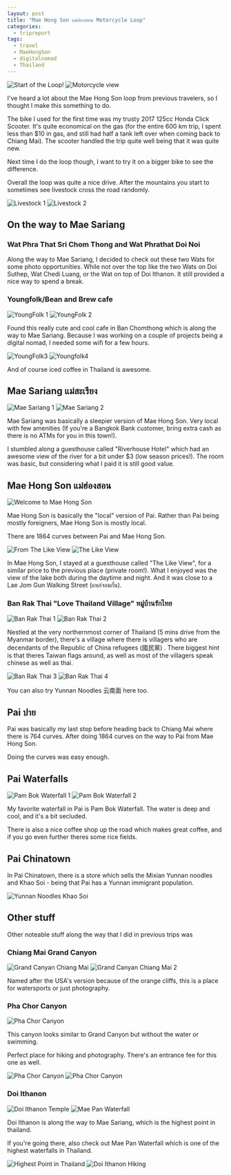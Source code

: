 ```yaml
---
layout: post
title: "Mae Hong Son แม่ฮ่องสอน Motorcycle Loop"
categories:
  - tripreport
tags:
  - travel
  - MaeHongSon
  - digitalnomad
  - Thailand
---
```


![Start of the Loop!](https://images.itinerantfoodie.com/uploads/mae-hong-son-loop/IMG_0764.png)
![Motorcycle view](https://images.itinerantfoodie.com/uploads/mae-hong-son-loop/IMG_0767.png)

I've heard a lot about the Mae Hong Son loop from previous travelers, so I thought I make this something to do.

The bike I used for the first time was my trusty 2017 125cc Honda Click Scooter. It's quite economical on the gas (for the entire 600 km trip, I spent less than $10 in gas, and still had half a tank left over when coming back to Chiang Mai). The scooter handled the trip quite well being that it was quite new.

Next time I do the loop though, I want to try it on a bigger bike to see the difference.

Overall the loop was quite a nice drive. After the mountains you start to sometimes see livestock cross the road randomly.

![Livestock 1](https://images.itinerantfoodie.com/uploads/mae-hong-son-loop/IMG_0816.png)
![Livestock 2](https://images.itinerantfoodie.com/uploads/mae-hong-son-loop/IMG_0817.png)

## On the way to Mae Sariang

### Wat Phra That Sri Chom Thong and Wat Phrathat Doi Noi

Along the way to Mae Sariang, I decided to check out these two Wats for some photo opportunities. While not over the top like the two Wats on Doi Suthep, Wat Chedi Luang, or the Wat on top of Doi Ithanon. It still provided a nice way to spend a break.

### Youngfolk/Bean and Brew cafe

![YoungFolk 1](https://images.itinerantfoodie.com/uploads/mae-hong-son-loop/youngfolk1.png)
![YoungFolk 2](https://images.itinerantfoodie.com/uploads/mae-hong-son-loop/youngfolk2.png)

Found this really cute and cool cafe in Ban Chomthong which is along the way to Mae Sariang. Because I was working on a couple of projects being a digital nomad, I needed some wifi for a few hours.

![YoungFolk3](https://images.itinerantfoodie.com/uploads/mae-hong-son-loop/youngfolk3.png)
![Youngfolk4](https://images.itinerantfoodie.com/uploads/mae-hong-son-loop/youngfolk4.png)

And of course iced coffee in Thailand is awesome.

## Mae Sariang แม่สะเรียง

![Mae Sariang 1](https://images.itinerantfoodie.com/uploads/mae-hong-son-loop/IMG_1380.png)
![Mae Sariang 2](https://images.itinerantfoodie.com/uploads/mae-hong-son-loop/IMG_1385.jpg)

Mae Sariang was basically a sleepier version of Mae Hong Son. Very local with few amenities (If you're a Bangkok Bank customer, bring extra cash as there is no ATMs for you in this town!).

I stumbled along a guesthouse called "Riverhouse Hotel" which had an awesome view of the river for a bit under $3 (low season prices!). The room was basic, but considering what I paid it is still good value.

## Mae Hong Son แม่ฮ่องสอน

![Welcome to Mae Hong Son](https://images.itinerantfoodie.com/uploads/mae-hong-son-loop/welcometomaehongson.jpg)

Mae Hong Son is basically the "local" version of Pai. Rather than Pai being mostly foreigners, Mae Hong Son is mostly local.

There are 1864 curves between Pai and Mae Hong Son.

![From The Like View](https://images.itinerantfoodie.com/uploads/digital-nomadding-china/maehongson.jpg)
![The Like View](https://images.itinerantfoodie.com/uploads/mae-hong-son-loop/maehongsonnight.jpg)

In Mae Hong Son, I stayed at a guesthouse called "The Like View", for a similar price to the previous place (private room!). What I enjoyed was the view of the lake both during the daytime and night. And it was close to a Lae Jom Gun Walking Street (แหล่จอมกั๋น).

### Ban Rak Thai "Love Thailand Village" หมู่บ้านรักไทย

![Ban Rak Thai 1](https://images.itinerantfoodie.com/uploads/mae-hong-son-loop/baanrakthai1.png)
![Ban Rak Thai 2](https://images.itinerantfoodie.com/uploads/mae-hong-son-loop/baanrakthai2.jpg)

Nestled at the very northernmost corner of Thailand (5 mins drive from the Myanmar border), there's a village where there is villagers who are decendants of the Republic of China refugees (國民黨) . There biggest hint is that theres Taiwan flags around, as well as most of the villagers speak chinese as well as thai.

![Ban Rak Thai 3](https://images.itinerantfoodie.com/uploads/mae-hong-son-loop/baanrakthai3.png)
![Ban Rak Thai 4](https://images.itinerantfoodie.com/uploads/mae-hong-son-loop/baanrakthai4.jpg)

You can also try Yunnan Noodles 云南面 here too.

## Pai ปาย

Pai was basically my last stop before heading back to Chiang Mai where there is 764 curves. After doing 1864 curves on the way to Pai from Mae Hong Son.

Doing the curves was easy enough.

## Pai Waterfalls

![Pam Bok Waterfall 1](https://images.itinerantfoodie.com/uploads/mae-hong-son-loop/pambokwaterfall1.jpg)
![Pam Bok Waterfall 2](https://images.itinerantfoodie.com/uploads/mae-hong-son-loop/pambokwaterfall2.jpg)

My favorite waterfall in Pai is Pam Bok Waterfall. The water is deep and cool, and it's a bit secluded.

There is also a nice coffee shop up the road which makes great coffee, and if you go even further theres some rice fields.

## Pai Chinatown

In Pai Chinatown, there is a store which sells the Mixian Yunnan noodles and Khao Soi - being that Pai has a Yunnan immigrant population.

![Yunnan Noodles Khao Soi](https://images.itinerantfoodie.com/uploads/mae-hong-son-loop/IMG_0896.png)

## Other stuff

Other noteable stuff along the way that I did in previous trips was

### Chiang Mai Grand Canyon

![Grand Canyan Chiang Mai](https://images.itinerantfoodie.com/uploads/mae-hong-son-loop/IMG_0028.png)
![Grand Canyan Chiang Mai 2](https://images.itinerantfoodie.com/uploads/mae-hong-son-loop/IMG_0292.png)

Named after the USA's version because of the orange cliffs, this is a place for watersports or just photography.

### Pha Chor Canyon

![Pha Chor Canyon](https://images.itinerantfoodie.com/uploads/mae-hong-son-loop/IMG_1241.jpg)

This canyon looks similar to Grand Canyon but without the water or swimming.

Perfect place for hiking and photography. There's an entrance fee for this one as well.

![Pha Chor Canyon](https://images.itinerantfoodie.com/uploads/mae-hong-son-loop/IMG_1251.jpg)
![Pha Chor Canyon](https://images.itinerantfoodie.com/uploads/mae-hong-son-loop/IMG_1252.jpg)

### Doi Ithanon

![Doi Ithanon Temple](https://images.itinerantfoodie.com/uploads/mae-hong-son-loop/IMG_0967.jpg)
![Mae Pan Waterfall](https://images.itinerantfoodie.com/uploads/mae-hong-son-loop/IMG_0956.png)

Doi Ithanon is along the way to Mae Sariang, which is the highest point in thailand.

If you're going there, also check out Mae Pan Waterfall which is one of the highest waterfalls in Thailand.

![Highest Point in Thailand](https://images.itinerantfoodie.com/uploads/mae-hong-son-loop/IMG_0886.png)
![Doi Ithanon Hiking](https://images.itinerantfoodie.com/uploads/mae-hong-son-loop/IMG_0888.png)
